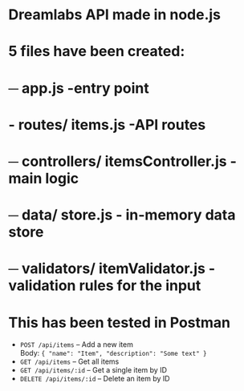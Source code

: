 # Dreamlabs API made in node.js


# 5 files have been created: 
# ─ app.js -entry point
# - routes/ items.js -API routes
# ─ controllers/ itemsController.js -main logic
# ─ data/ store.js - in-memory data store
# ─ validators/ itemValidator.js - validation rules for the input

# This has been tested in Postman
- `POST /api/items` – Add a new item  
  Body: `{ "name": "Item", "description": "Some text" }`
- `GET /api/items` – Get all items
- `GET /api/items/:id` – Get a single item by ID
- `DELETE /api/items/:id` – Delete an item by ID
